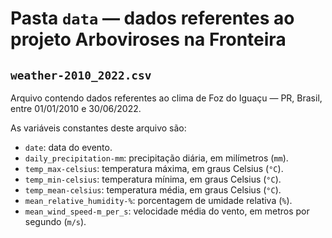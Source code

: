 # Pasta `data` — dados referentes ao projeto Arboviroses na Fronteira

## `weather-2010_2022.csv`

Arquivo contendo dados referentes ao clima de Foz do Iguaçu — PR, Brasil, entre 01/01/2010 e 30/06/2022.

As variáveis constantes deste arquivo são:

* `date`: data do evento.
* `daily_precipitation-mm`: precipitação diária, em milímetros (`mm`).
* `temp_max-celsius`: temperatura máxima, em graus Celsius (`°C`).
* `temp_min-celsius`: temperatura mínima, em graus Celsius (`°C`).
* `temp_mean-celsius`: temperatura média, em graus Celsius (`°C`).
* `mean_relative_humidity-%`: porcentagem de umidade relativa (`%`).
* `mean_wind_speed-m_per_s`: velocidade média do vento, em metros por segundo (`m/s`).
